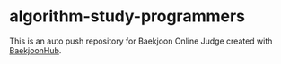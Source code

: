 # algorithm-study-programmers
This is an auto push repository for Baekjoon Online Judge created with [BaekjoonHub](https://github.com/BaekjoonHub/BaekjoonHub).
